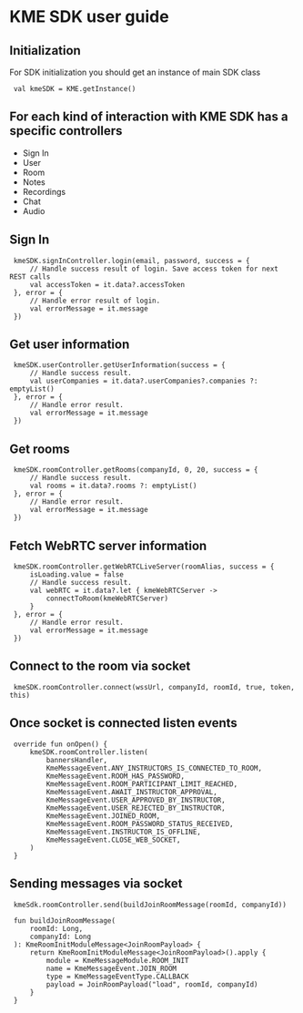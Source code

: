 # KME SDK user guide

## Initialization
For SDK initialization you should get an instance of main SDK class

```
 val kmeSDK = KME.getInstance()
```

## For each kind of interaction with KME SDK has a specific controllers
* Sign In
* User
* Room
* Notes
* Recordings
* Chat
* Audio

## Sign In
```
 kmeSDK.signInController.login(email, password, success = {
     // Handle success result of login. Save access token for next REST calls
     val accessToken = it.data?.accessToken
 }, error = {
     // Handle error result of login.
     val errorMessage = it.message
 })
```

## Get user information
```
 kmeSDK.userController.getUserInformation(success = {
     // Handle success result.
     val userCompanies = it.data?.userCompanies?.companies ?: emptyList()
 }, error = {
     // Handle error result.
     val errorMessage = it.message
 })
```

## Get rooms
```
 kmeSDK.roomController.getRooms(companyId, 0, 20, success = {
     // Handle success result.
     val rooms = it.data?.rooms ?: emptyList()
 }, error = {
     // Handle error result.
     val errorMessage = it.message
 })
```

## Fetch WebRTC server information
                    
```
 kmeSDK.roomController.getWebRTCLiveServer(roomAlias, success = {
     isLoading.value = false
     // Handle success result.
     val webRTC = it.data?.let { kmeWebRTCServer ->
         connectToRoom(kmeWebRTCServer)
     }
 }, error = {
     // Handle error result.
     val errorMessage = it.message
 })
```

## Connect to the room via socket
```
 kmeSDK.roomController.connect(wssUrl, companyId, roomId, true, token, this)
```

## Once socket is connected listen events
```
 override fun onOpen() {
     kmeSDK.roomController.listen(
         bannersHandler,
         KmeMessageEvent.ANY_INSTRUCTORS_IS_CONNECTED_TO_ROOM,
         KmeMessageEvent.ROOM_HAS_PASSWORD,
         KmeMessageEvent.ROOM_PARTICIPANT_LIMIT_REACHED,
         KmeMessageEvent.AWAIT_INSTRUCTOR_APPROVAL,
         KmeMessageEvent.USER_APPROVED_BY_INSTRUCTOR,
         KmeMessageEvent.USER_REJECTED_BY_INSTRUCTOR,
         KmeMessageEvent.JOINED_ROOM,
         KmeMessageEvent.ROOM_PASSWORD_STATUS_RECEIVED,
         KmeMessageEvent.INSTRUCTOR_IS_OFFLINE,
         KmeMessageEvent.CLOSE_WEB_SOCKET,
     )
 }
```

## Sending messages via socket
```
 kmeSdk.roomController.send(buildJoinRoomMessage(roomId, companyId))

 fun buildJoinRoomMessage(
     roomId: Long,
     companyId: Long
 ): KmeRoomInitModuleMessage<JoinRoomPayload> {
     return KmeRoomInitModuleMessage<JoinRoomPayload>().apply {
         module = KmeMessageModule.ROOM_INIT
         name = KmeMessageEvent.JOIN_ROOM
         type = KmeMessageEventType.CALLBACK
         payload = JoinRoomPayload("load", roomId, companyId)
     }
 }
```
